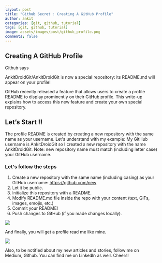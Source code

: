 ```yaml
---
layout: post
title: "Github Secret : Creating A GitHub Profile"
author: ankit
categories: [git, github, tutorial]
tags: [git, github, tutorial]
image: assets/images/post/github_profile.png
comments: false
---
```


## Creating A GitHub Profile

Github says

AnkitDroidGit/AnkitDroidGit is now a special repository: its README.md will appear on your profile!

GitHub recently released a feature that allows users to create a profile README to display prominently on their GitHub profile.
This write-up explains how to access this new feature and create your own special repository.

## Let’s Start !!

The profile README is created by creating a new repository with the same name as your username.
Let's understand with my example:
My GitHub username is AnkitDroidGit so I created a new repository with the name AnkitDroidGit.
Note: new repository name must match (including letter case) your GitHub username.

### Let's follow the steps

1. Create a new repository with the same name (including casing) as your GitHub username: https://github.com/new
1. Let it be public.
1. Initialize this repository with a README.
1. Modify README.md file inside the repo with your content (text, GIFs, images, emojis, etc.)
1. Commit your README!
1. Push changes to GitHub (if you made changes locally).

![](https://miro.medium.com/max/1400/1*iBP_8ZiavCJ5yz7rmaUPPg.png)

And finally, you will get a profile read me like mine.

![](../../assets/images/post/github_profile_full.png)

Also, to be notified about my new articles and stories, follow me on Medium, Github. You can find me on LinkedIn as well. Cheers!
